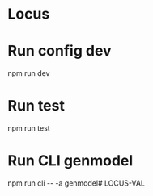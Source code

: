 # Locus

# Run config dev
npm run dev

# Run test
npm run test

# Run CLI genmodel
npm run cli -- -a genmodel# LOCUS-VAL
